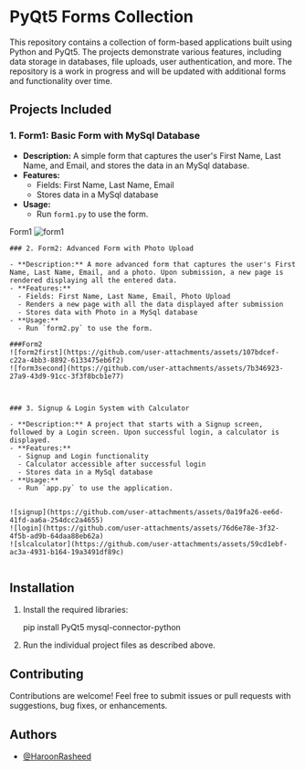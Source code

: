 # PyQt5 Forms Collection

This repository contains a collection of form-based applications built using Python and PyQt5. The projects demonstrate various features, including data storage in databases, file uploads, user authentication, and more. The repository is a work in progress and will be updated with additional forms and functionality over time.

## Projects Included

### 1. Form1: Basic Form with MySql Database

- **Description:** A simple form that captures the user's First Name, Last Name, and Email, and stores the data in an MySql database.
- **Features:**
  - Fields: First Name, Last Name, Email
  - Stores data in a MySql database
- **Usage:**
  - Run `form1.py` to use the form.
 
Form1
![form1](https://github.com/user-attachments/assets/3de702b6-c17e-426d-a13e-f59628a12168)

```
### 2. Form2: Advanced Form with Photo Upload

- **Description:** A more advanced form that captures the user's First Name, Last Name, Email, and a photo. Upon submission, a new page is rendered displaying all the entered data.
- **Features:**
  - Fields: First Name, Last Name, Email, Photo Upload
  - Renders a new page with all the data displayed after submission
  - Stores data with Photo in a MySql database
- **Usage:**
  - Run `form2.py` to use the form.

###Form2
![form2first](https://github.com/user-attachments/assets/107bdcef-c22a-4bb3-8892-6133475eb6f2)
![form3second](https://github.com/user-attachments/assets/7b346923-27a9-43d9-91cc-3f3f8bcb1e77)



### 3. Signup & Login System with Calculator

- **Description:** A project that starts with a Signup screen, followed by a Login screen. Upon successful login, a calculator is displayed.
- **Features:**
  - Signup and Login functionality
  - Calculator accessible after successful login
  - Stores data in a MySql database
- **Usage:**
  - Run `app.py` to use the application.


![signup](https://github.com/user-attachments/assets/0a19fa26-ee6d-41fd-aa6a-254dcc2a4655)
![login](https://github.com/user-attachments/assets/76d6e78e-3f32-4f5b-ad9b-64daa88eb62a)
![slcalculator](https://github.com/user-attachments/assets/59cd1ebf-ac3a-4931-b164-19a3491df89c)


```
## Installation


1. Install the required libraries:
   
    pip install PyQt5 mysql-connector-python
  

2. Run the individual project files as described above.

## Contributing

Contributions are welcome! Feel free to submit issues or pull requests with suggestions, bug fixes, or enhancements.

## Authors

- [@HaroonRasheed](https://github.com/Haroon1056)




